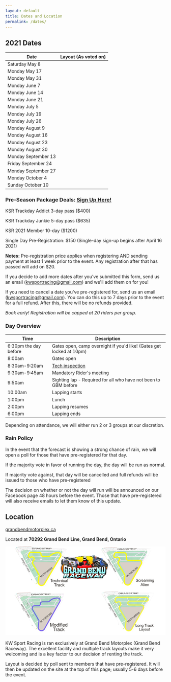```yaml
---
layout: default
title: Dates and Location
permalink: /dates/
---
```


## 2021 Dates

| Date                | Layout (As voted on) |
|---------------------|----------------------|
| Saturday May 8      |                      |
| Monday May 17       |                      |
| Monday May 31       |                      |
| Monday June 7       |                      |
| Monday June 14      |                      |
| Monday June 21      |                      |
| Monday July 5       |                      |
| Monday July 19      |                      |
| Monday July 26      |                      |
| Monday August 9     |                      |
| Monday August 16    |                      |
| Monday August 23    |                      |
| Monday August 30    |                      |
| Monday September 13 |                      |
| Friday September 24 |                      |
| Monday September 27 |                      |
| Monday October 4    |                      |
| Sunday October 10   |                      |

### Pre-Season Package Deals: [Sign Up Here!](https://docs.google.com/forms/d/e/1FAIpQLSepRLi75DmKGbWiJGqSudIM-pKSDM9meTR1KXY_zH9UJjixZQ/viewform?usp=sf_link)

KSR Trackday Addict 3-day pass ($400)

KSR Trackday Junkie 5-day pass ($635)

KSR 2021 Member 10-day ($1200)

Single Day Pre-Registration: $150 (Single-day sign-up begins after April 16 2021)

**Notes:** Pre-registration price applies when registering AND sending payment at least 1 week prior to the event. Any registration after that has passed will add on $20. 


If you decide to add more dates after you've submitted this form, send us an email (kwsportracing@gmail.com) and we'll add them on for you!

If you need to cancel a date you've pre-registered for, send us an email (kwsportracing@gmail.com). You can do this up to 7 days prior to the event for a full refund. After this, there will be no refunds provided.

*Book early! Registration will be capped at 20 riders per group.*

### Day Overview

| Time                  | Description                                                                  |
|-----------------------|------------------------------------------------------------------------------|
| 6:30pm the day before | Gates open, camp overnight if you'd like! (Gates get locked at 10pm)         |
| 8:00am                | Gates open                                                                   |
| 8:30am-9:20am         | [Tech inspection](/rules/)                                                   |
| 9:30am-9:45am         | Mandatory Rider's meeting                                                    |
| 9:50am                | Sighting lap - Required for all who have not been to GBM before              |
| 10:00am               | Lapping starts                                                               |
| 1:00pm                | Lunch                                                                        |
| 2:00pm                | Lapping resumes                                                              |
| 6:00pm                | Lapping ends                                                                 |

Depending on attendance, we will either run 2 or 3 groups at our discretion.

### Rain Policy

In the event that the forecast is showing a strong chance of rain, we will open a poll for those that have pre-registered for that day.

If the majority vote in favor of running the day, the day will be run as normal.

If majority vote against, that day will be cancelled and full refunds will be issued to those who have pre-registered

The decision on whether or not the day will run will be announced on our Facebook page 48 hours before the event. Those that have pre-registered will also receive emails to let them know of this update.

## Location

[grandbendmotorplex.ca](http://www.grandbendmotorplex.ca/grand-bend-raceway/)

Located at **70292 Grand Bend Line, Grand Bend, Ontario**

![gb](/img/raceway.jpg)

KW Sport Racing is ran exclusively at Grand Bend Motorplex (Grand Bend Raceway). The excellent facility and multiple track layouts make it very welcoming and is a key factor to our decision of renting the track.

Layout is decided by poll sent to members that have pre-registered. It will then be updated on the site at the top of this page; usually 5-6 days before the event.
